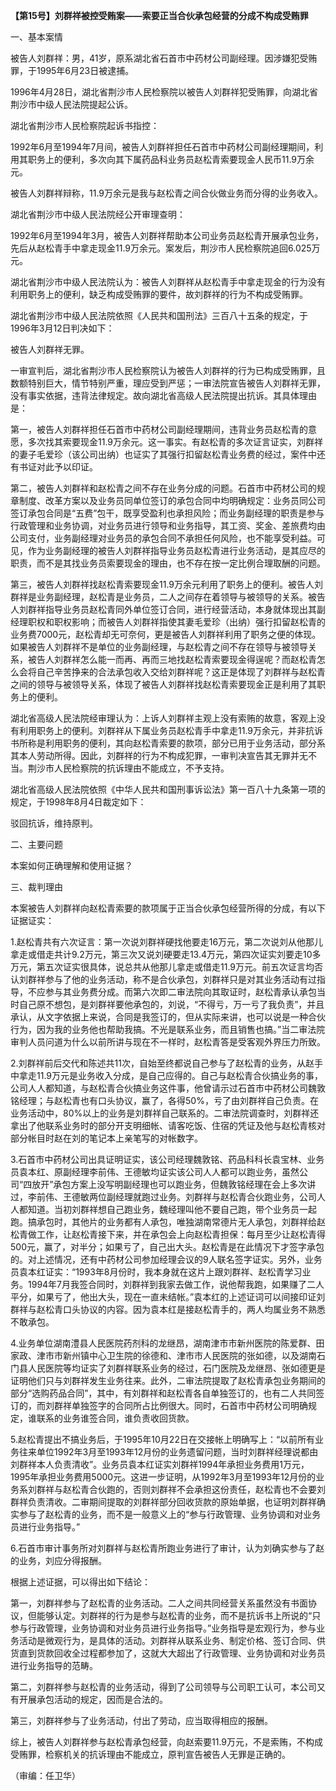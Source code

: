 **【第15号】刘群祥被控受贿案——索要正当合伙承包经营的分成不构成受贿罪**

一、基本案情

被告人刘群祥：男，41岁，原系湖北省石首市中药材公司副经理。因涉嫌犯受贿罪，于1995年6月23日被逮捕。

1996年4月28日，湖北省荆沙市人民检察院以被告人刘群祥犯受贿罪，向湖北省荆沙市中级人民法院提起公诉。

湖北省荆沙市人民检察院起诉书指控：

1992年6月至1994年7月间，被告人刘群祥担任石首市中药材公司副经理期间，利用其职务上的便利，多次向其下属药品科业务员赵松青索要现金人民币11.9万余元。

被告人刘群祥辩称，11.9万余元是我与赵松青之间合伙做业务而分得的业务收入。

湖北省荆沙市中级人民法院经公开审理查明：

1992年6月至1994年3月，被告人刘群祥帮助本公司业务员赵松青开展承包业务，先后从赵松青手中拿走现金11.9万余元。案发后，荆沙市人民检察院追回6.025万元。

湖北省荆沙市中级人民法院认为：被告人刘群祥从赵松青手中拿走现金的行为没有利用职务上的便利，缺乏构成受贿罪的要件，故刘群祥的行为不构成受贿罪。

湖北省荆沙市中级人民法院依照《人民共和国刑法》三百八十五条的规定，于1996年3月12日判决如下：

被告人刘群祥无罪。

一审宣判后，湖北省荆沙市人民检察院认为被告人刘群祥的行为已构成受贿罪，且数额特别巨大，情节特别严重，理应受到严惩；一审法院宣告被告人刘群祥无罪，没有事实依据，违背法律规定。故向湖北省高级人民法院提出抗诉。其具体理由是：

第一，被告人刘群祥担任石首市中药材公司副经理期间，违背业务员赵松青的意愿，多次找其索要现金11.9万余元。这一事实。有赵松青的多次证言证实，刘群祥的妻子毛爱珍（该公司出纳）也证实了其强行扣留赵松青业务费的经过，案件中还有书证对此予以印证。

第二，被告人刘群祥和赵松青之间不存在业务分成的问题。石首市中药材公司的规章制度、改革方案以及业务员同单位签订的承包合同中均明确规定：业务员同公司签订承包合同是“五费”包干，既享受盈利也承担风险；而业务副经理的职责是参与行政管理和业务协调，对业务员进行领导和业务指导，其工资、奖金、差旅费均由公司支付，业务副经理对业务员的承包合同不承担任何风险，也不能享受利益。可见，作为业务副经理的被告人刘群祥指导业务员赵松青进行业务活动，是其应尽的职责，而不是其找业务员索要现金的理由，也不存在按一定比例合理取酬的问题。

第三，被告人刘群祥找赵松青索要现金11.9万余元利用了职务上的便利。被告人刘群祥是业务副经理，赵松青是业务员，二人之间存在着领导与被领导的关系。被告人刘群祥指导业务员赵松青同外单位签订合同，进行经营活动，本身就体现出其副经理职权和职权影响；而被告人刘群祥指使其妻毛爱珍（出纳）强行扣留赵松青的业务费7000元，赵松青却无可奈何，更是被告人刘群祥利用了职务之便的体现。如果被告人刘群祥不是单位的业务副经理，与赵松青之间不存在领导与被领导关系，被告人刘群祥怎么能一而再、再而三地找赵松青索要现金得逞呢？而赵松青怎么会将自己辛苦挣来的合法承包收入交给刘群祥呢？这正是体现了刘群祥与赵松青之间的领导与被领导关系，体现了被告人刘群祥找赵松青索要现金正是利用了其职务上的便利。

湖北省高级人民法院经审理认为：上诉人刘群祥主观上没有索贿的故意，客观上没有利用职务上的便利。刘群祥从下属业务员赵松青手中拿走11.9万余元，并非抗诉书所称是利用职务的便利，其向赵松青索要的款项，部分已用于业务活动，部分系其本人劳动所得。因此，刘群祥的行为不构成犯罪，一审判决宣告其无罪并无不当。荆沙市人民检察院的抗诉理由不能成立，不予支持。

湖北省高级人民法院依照《中华人民共和国刑事诉讼法》第一百八十九条第一项的规定，于1998年8月4日裁定如下：

驳回抗诉，维持原判。

二、主要问题

本案如何正确理解和使用证据？

三、裁判理由

本案被告人刘群祥向赵松青索要的款项属于正当合伙承包经营所得的分成，有以下证据证实：

1.赵松青共有六次证言：第一次说刘群祥硬找他要走16万元，第二次说刘从他那儿拿走或借走共计9.2万元，第三次又说刘硬要走13.4万元，第四次证实刘要走10多万元，第五次证实很具体，说总共从他那儿拿走或借走11.9万元。前五次证言均否认刘群祥参与了他的业务活动，称不是合伙承包，刘群祥只是对其业务活动有过指导，不应参与其业务费分成。而第六次即二审法院向其取证时，赵松青承认承包当时自己原不想包，是刘群祥要他承包的，刘说，“不得亏，万一亏了我负责”，并且承认，从文字依据上来说，合同是我签订的，但从实际来讲，也可以说是一种合伙行为，因为我的业务他也帮助我搞。不光是联系业务，而且销售也搞。”当二审法院审判人员问道为什么以前所讲与现在不一样时，赵松青答是受客观外界压力所致。

2.刘群祥前后交代和陈述共11次，自始至终都说自己参与了赵松青的业务，从赵手中拿走11.9万元是业务收入分成，是自己应得的。自己与赵松青合伙搞业务的事，公司人人都知道，与赵松青合伙搞业务这件事，他曾请示过石首市中药材公司魏敦铭经理；与赵松青也有口头协议，赢了，各得50%，亏了由刘群祥自己负责。在业务活动中，80%以上的业务是刘群祥自己联系的。二审法院调查时，刘群祥还拿出了他联系业务时的部分开支明细帐、请客吃饭、住宿的凭证及他与赵松青核对部分帐目时赵在刘的笔记本上亲笔写的对帐数字。

3.石首市中药材公司出具证明证实，该公司经理魏敦铭、药品科科长袁宝林、业务员袁本红、原副经理李前伟、王德敏均证实该公司人人都可以跑业务，虽然公司“四放开”承包方案上没写明副经理也可以跑业务，但魏敦铭经理在会上多次讲过，李前伟、王德敏两位副经理就跑过业务。刘群祥与赵松青合伙跑业务，公司人人都知道。当初刘群祥想自己跑业务，魏经理叫他不要自己跑，带个业务员一起跑。搞承包时，其他片的业务都有人承包，唯独湖南常德片无人承包，刘群祥给赵松青做工作，让赵松青接下来，并在承包会上向赵松青担保：每月至少让赵松青得500元，赢了，对半分；如果亏了，自己出大头。赵松青是在此情况下才签字承包的。对上述情况，还有中药材公司参加经理会议的9人联名签字证实。另外，业务员袁本红证实：“1993年8月份时，我本身就在这片上跟刘群祥、赵松青学习业务。1994年7月我签合同时，刘群祥到我家去做工作，说他帮我跑，如果赚了二人平分，如果亏了，他出大头，现在一直未结帐。”袁本红的上述证词可以间接印证刘群祥与赵松青口头协议的内容。因为袁本红是接赵松青手的，两人均属业务不熟悉不敢承包。

4.业务单位湖南澧县人民医院药剂科的龙继昂，湖南津市市新州医院的陈爱群、田家政、津市市新州镇中心卫生院的徐德和、津市市人民医院的张如德，以及湖南石门县人民医院等均证实了刘群祥联系业务的经过，石门医院及龙继昂、张如德更是证明他们只与刘群祥发生业务往来。此外，二审法院提取了赵松青承包业务期间的部分“选购药品合同”，其中，有刘群祥和赵松青各自单独签订的，也有二人共同签订的，而刘群祥单独签字的合同所占比例很大。同时，石首市中药材公司明确规定，谁联系的业务谁签合同，谁负责收回货款。

5.赵松青提出不搞业务后，于1995年10月22日在交接帐上明确写上：“以前所有业务往来单位1992年3月至1993年12月份的业务遗留问题，当时刘群祥经理说都由刘群祥本人负责清收”。业务员袁本红证实刘群祥1994年承担业务费用1万元，1995年承担业务费用5000元。这进一步证明，从1992年3月至1993年12月份的业务系刘群祥与赵松青合伙跑的，否则刘群祥不会承担这份责任，赵松青也不会要刘群祥负责清收。二审期间提取的刘群祥部分回收货款的原始单据，也证明刘群祥确实参与了赵松青的业务，而不是一般意义上的“参与行政管理、业务协调和对业务员进行业务指导。”

6.石首市审计事务所对刘群祥与赵松青所跑业务进行了审计，认为刘确实参与了赵的业务，刘应分得报酬。

根据上述证据，可以得出如下结论：

第一，刘群祥参与了赵松青的业务活动。二人之间共同经营关系虽然没有书面协议，但能够认定。刘群祥的行为是参与赵松青的业务，而不是抗诉书上所说的“只参与行政管理，业务协调和对业务员进行业务指导。”业务指导是宏观行为，参与业务活动是微观行为，是具体的活动。刘群祥从联系业务、制定价格、签订合同、供货直到货款回收全过程都参加了，这就大大超出了行政管理、业务协调和对业务员进行业务指导的范畴。

第二，刘群祥参与赵松青的业务活动，得到了公司领导与公司职工认可，本公司又有开展承包活动的规定，因而是合法的。

第三，刘群祥参与了业务活动，付出了劳动，应当取得相应的报酬。

综上，被告人刘群祥参与赵松青承包经营，向赵索要11.9万元，不是索贿，不构成受贿罪，检察机关的抗诉理由不能成立，原判宣告被告人无罪是正确的。

（审编：任卫华）